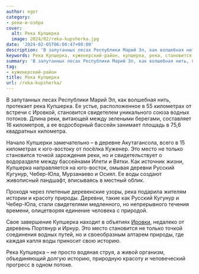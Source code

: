 ```yaml
---
author: egor
category:
- реки-и-озёра
cover:
  alt: Река Купшерка
  image: 2024/02/reka-kupsherka.jpg
date: '2024-02-05T06:00:47+00:00'
description: 'В запутанных лесах Республики Марий Эл, как волшебная нить, протекает река Купшерка. Ее устье, расположенное в 55 километрах от встречи с Ировкой,...'
keywords: Река Купшерка, куженерский-район, купшерка, река, становится, километрах, водных, реки, юго, это, место, только, точкой, деревни, русский, кугунур, чебер
summary: 'В запутанных лесах Республики Марий Эл, как волшебная нить, протекает река Купшерка. Ее устье, расположенное в 55 километрах от встречи с Ировкой,...'
tag:
- куженерский-район
title: Река Купшерка
url: /reka-kupsherka/
---
```


В запутанных лесах Республики Марий Эл, как волшебная нить, протекает река Купшерка. Ее устье, расположенное в 55 километрах от встречи с Ировкой, становится свидетелем уникального союза водных потоков. Длина реки, витающей между зелеными берегами, составляет 16 километров, а ее водосборный бассейн занимает площадь в 75,6 квадратных километра.

Начало Купшерки замечательно – в деревне Акутагансола, всего в 15 километрах к юго-востоку от посёлка Куженер. Это место не только становится точкой зарождения реки, но и свидетельствует о водоразделе между бассейнами Илети и Вятки. Как источник жизни, Купшерка направляется на юго-восток, омывая деревни Русский Кугунур, Чебер-Юла, Мурзанаево и Осиял. Ее воды создают живописный ландшафт, вписываясь в местный облик.

Проходя через плетеные деревенские узоры, река подарила жителям истории и красоту природы. Деревни, такие как Русский Кугунур и Чебер-Юла, стали свидетелями медленного, но непрерывного течения времени, олицетворяя единение человека с природой.

Свое завершение Купшерка находит в объятиях [Ировки](/irovka/), недалеко от деревень Портянур и Ирнур. Это место становится не только точкой соединения водных путей, но и своеобразным алтарем природы, где каждая капля воды приносит свою историю.

Река Купшерка – не просто водяная струя, а живой организм, объединяющий долгую историю, природную красоту и человеческий прогресс в одном потоке.